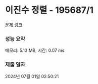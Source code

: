 # 이진수 정렬 - 195687/1 

[문제 링크](https://level.goorm.io/exam/195687/%EC%9D%B4%EC%A7%84%EC%88%98-%EC%A0%95%EB%A0%AC/quiz/1) 

### 성능 요약

메모리: 5.13 MB, 시간: 0.07 ms

### 제출 일자

2024년 07월 01일 02:50:21

